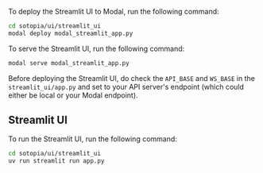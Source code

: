 To deploy the Streamlit UI to Modal, run the following command:
```bash
cd sotopia/ui/streamlit_ui
modal deploy modal_streamlit_app.py
```

To serve the Streamlit UI, run the following command:
```bash
modal serve modal_streamlit_app.py
```

Before deploying the Streamlit UI, do check the `API_BASE` and `WS_BASE` in the `streamlit_ui/app.py` and set to your API server's endpoint (which could either be local or your Modal endpoint).

## Streamlit UI
To run the Streamlit UI, run the following command:
```bash
cd sotopia/ui/streamlit_ui
uv run streamlit run app.py
```
